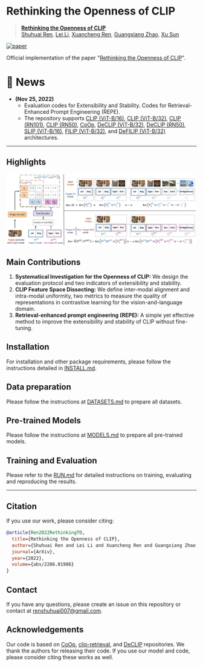 # Rethinking the Openness of CLIP



> [**Rethinking the Openness of CLIP**](https://arxiv.org/abs/2206.01986)<br>
> [Shuhuai Ren](https://renshuhuai-andy.github.io/), [Lei Li](https://leili.site/), [Xuancheng Ren](https://jklj077.github.io/), [Guangxiang Zhao](https://guangxiang.cc/), [Xu Sun](https://xusun.org/index.htm)


[![paper](https://img.shields.io/badge/arXiv-Paper-<COLOR>.svg)](https://arxiv.org/abs/2206.01986)



Official implementation of the paper "[Rethinking the Openness of CLIP](https://arxiv.org/abs/2206.01986)".

# :rocket: News
* **(Nov 25, 2022)** 
  * Evaluation codes for Extensibility and Stability. Codes for Retrieval-Enhanced Prompt Engineering (REPE). 
  * The repository supports
[CLIP (ViT-B/16)](configs/trainers/vit_b16.yaml), [CLIP (ViT-B/32)](configs/trainers/vit_b32.yaml), [CLIP (RN101)](configs/trainers/rn101.yaml), [CLIP (RN50)](configs/trainers/rn50.yaml),
[CoOp](configs/trainers/CoOp),
[DeCLIP (ViT-B/32)](configs/trainers/vit_b32_declip.yaml), [DeCLIP (RN50)](configs/trainers/rn50_declip.yaml), 
[SLIP (ViT-B/16)](configs/trainers/vit_b16_slip_ep100.yaml), 
[FILIP (ViT-B/32)](configs/trainers/vit_b32_filip.yaml), 
and 
[DeFILIP (ViT-B/32)](configs/trainers/vit_b32_defilip.yaml)
architectures.
<hr />

## Highlights

![main figure](docs/main_figure.png)


## Main Contributions

1) **Systematical Investigation for the Openness of CLIP:** We design the evaluation protocol and two indicators of extensibility and stability.
2) **CLIP Feature Space Dissecting:** We define inter-modal alignment and intra-modal uniformity, two metrics to measure the quality of representations in contrastive learning for the vision-and-language domain.
3) **Retrieval-enhanced prompt engineering (REPE):** A simple yet effective method to improve the extensibility and stability of CLIP without fine-tuning.

## Installation 
For installation and other package requirements, please follow the instructions detailed in [INSTALL.md](docs/INSTALL.md). 

## Data preparation
Please follow the instructions at [DATASETS.md](docs/DATASETS.md) to prepare all datasets.

## Pre-trained Models
Please follow the instructions at [MODELS.md](docs/MODELS.md) to prepare all pre-trained models.

## Training and Evaluation
Please refer to the [RUN.md](docs/RUN.md) for detailed instructions on training, evaluating and reproducing the results.


<hr />

## Citation
If you use our work, please consider citing:
```bibtex
@article{Ren2022RethinkingTO,
  title={Rethinking the Openness of CLIP},
  author={Shuhuai Ren and Lei Li and Xuancheng Ren and Guangxiang Zhao and Xu Sun},
  journal={ArXiv},
  year={2022},
  volume={abs/2206.01986}
}
```

## Contact
If you have any questions, please create an issue on this repository or contact at renshuhuai007@gmail.com.


## Acknowledgements

Our code is based on [CoOp](https://github.com/KaiyangZhou/CoOp), [clip-retrieval](https://github.com/rom1504/clip-retrieval), and [DeCLIP](https://github.com/Sense-GVT/DeCLIP) repositories. We thank the authors for releasing their code. If you use our model and code, please consider citing these works as well.
